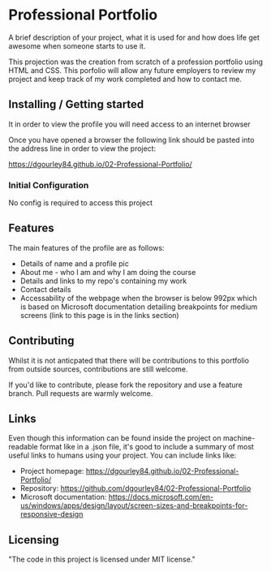 # Professional Portfolio

A brief description of your project, what it is used for and how does life get
awesome when someone starts to use it.

This projection was the creation from scratch of a profession portfolio using HTML and CSS.
This porfolio will allow any future employers to review my project and keep track of my work completed and how to contact me.

## Installing / Getting started

It in order to view the profile you will need access to an internet browser

Once you have opened a browser the following link should be pasted into the address line in order to view the project:

https://dgourley84.github.io/02-Professional-Portfolio/

### Initial Configuration

No config is required to access this project

## Features

The main features of the profile are as follows:
* Details of name and a profile pic
* About me - who I am and why I am doing the course
* Details and links to my repo's containing my work
* Contact details
* Accessability of the webpage when the browser is below 992px which is based on Microsoft documentation detailing breakpoints for medium screens (link to this page is in the links section)

## Contributing

Whilst it is not anticpated that there will be contributions to this portfolio from outside sources, contributions are still welcome.

If you'd like to contribute, please fork the repository and use a feature
branch. Pull requests are warmly welcome.

## Links

Even though this information can be found inside the project on machine-readable
format like in a .json file, it's good to include a summary of most useful
links to humans using your project. You can include links like:

- Project homepage: https://dgourley84.github.io/02-Professional-Portfolio/
- Repository: https://github.com/dgourley84/02-Professional-Portfolio
- Microsoft documentation: https://docs.microsoft.com/en-us/windows/apps/design/layout/screen-sizes-and-breakpoints-for-responsive-design 


## Licensing

"The code in this project is licensed under MIT license."
